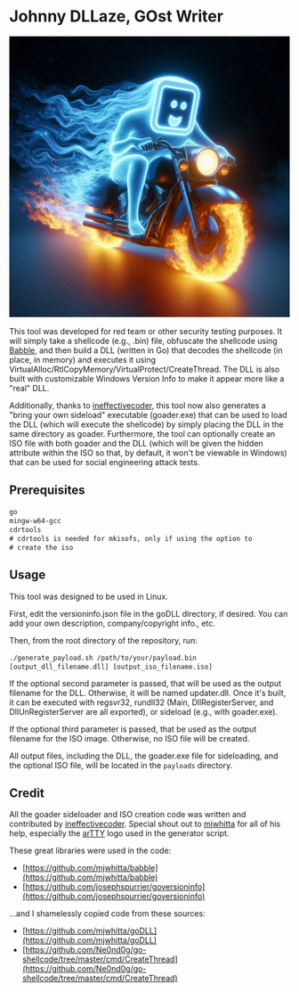 # Johnny DLLaze, GOst Writer

![](johnny_dllaze.jpg)

This tool was developed for red team or other security testing purposes. It will simply take a shellcode (e.g., .bin) file, obfuscate the shellcode using [Babble](https://github.com/mjwhitta/babble), and then build a DLL (written in Go) that decodes the shellcode (in place, in memory) and executes it using VirtualAlloc/RtlCopyMemory/VirtualProtect/CreateThread. The DLL is also built with customizable Windows Version Info to make it appear more like a "real" DLL.

Additionally, thanks to [ineffectivecoder](https://github.com/ineffectivecoder), this tool now also generates a "bring your own sideload" executable (goader.exe) that can be used to load the DLL (which will execute the shellcode) by simply placing the DLL in the same directory as goader. Furthermore, the tool can optionally create an ISO file with both goader and the DLL (which will be given the hidden attribute within the ISO so that, by default, it won't be viewable in Windows) that can be used for social engineering attack tests.

## Prerequisites

```
go
mingw-w64-gcc
cdrtools
# cdrtools is needed for mkisofs, only if using the option to
# create the iso
```

## Usage

This tool was designed to be used in Linux.

First, edit the versioninfo.json file in the goDLL directory, if desired. You can add your own description, company/copyright info., etc.

Then, from the root directory of the repository, run:

```
./generate_payload.sh /path/to/your/payload.bin [output_dll_filename.dll] [output_iso_filename.iso]
```

If the optional second parameter is passed, that will be used as the output filename for the DLL. Otherwise, it will be named updater.dll. Once it's built, it can be executed with regsvr32, rundll32 (Main, DllRegisterServer, and DllUnRegisterServer are all exported), or sideload (e.g., with goader.exe).

If the optional third parameter is passed, that be used as the output filename for the ISO image. Otherwise, no ISO file will be created.

All output files, including the DLL, the goader.exe file for sideloading, and the optional ISO file, will be located in the `payloads` directory.

## Credit

All the goader sideloader and ISO creation code was written and contributed by [ineffectivecoder](https://github.com/ineffectivecoder). Special shout out to [mjwhitta](https://github.com/mjwhitta) for all of his help, especially the [arTTY](https://github.com/mjwhitta/arTTY) logo used in the generator script.

These great libraries were used in the code:
- [https://github.com/mjwhitta/babble](https://github.com/mjwhitta/babble)
- [https://github.com/josephspurrier/goversioninfo](https://github.com/josephspurrier/goversioninfo)

...and I shamelessly copied code from these sources:
- [https://github.com/mjwhitta/goDLL](https://github.com/mjwhitta/goDLL)
- [https://github.com/Ne0nd0g/go-shellcode/tree/master/cmd/CreateThread](https://github.com/Ne0nd0g/go-shellcode/tree/master/cmd/CreateThread)
